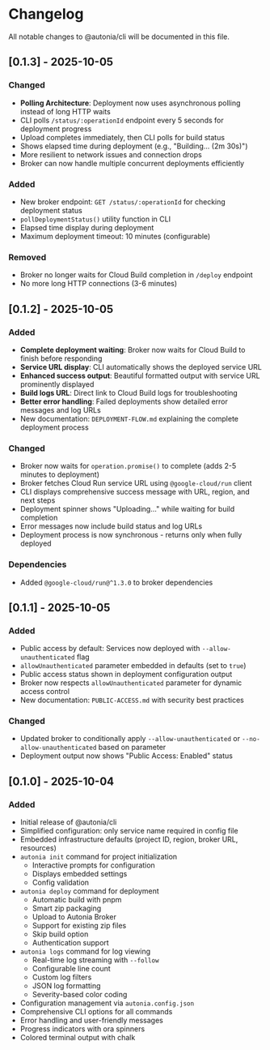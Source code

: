 # Changelog

All notable changes to @autonia/cli will be documented in this file.

## [0.1.3] - 2025-10-05

### Changed

- **Polling Architecture**: Deployment now uses asynchronous polling instead of long HTTP waits
- CLI polls `/status/:operationId` endpoint every 5 seconds for deployment progress
- Upload completes immediately, then CLI polls for build status
- Shows elapsed time during deployment (e.g., "Building... (2m 30s)")
- More resilient to network issues and connection drops
- Broker can now handle multiple concurrent deployments efficiently

### Added

- New broker endpoint: `GET /status/:operationId` for checking deployment status
- `pollDeploymentStatus()` utility function in CLI
- Elapsed time display during deployment
- Maximum deployment timeout: 10 minutes (configurable)

### Removed

- Broker no longer waits for Cloud Build completion in `/deploy` endpoint
- No more long HTTP connections (3-6 minutes)

## [0.1.2] - 2025-10-05

### Added

- **Complete deployment waiting**: Broker now waits for Cloud Build to finish before responding
- **Service URL display**: CLI automatically shows the deployed service URL
- **Enhanced success output**: Beautiful formatted output with service URL prominently displayed
- **Build logs URL**: Direct link to Cloud Build logs for troubleshooting
- **Better error handling**: Failed deployments show detailed error messages and log URLs
- New documentation: `DEPLOYMENT-FLOW.md` explaining the complete deployment process

### Changed

- Broker now waits for `operation.promise()` to complete (adds 2-5 minutes to deployment)
- Broker fetches Cloud Run service URL using `@google-cloud/run` client
- CLI displays comprehensive success message with URL, region, and next steps
- Deployment spinner shows "Uploading..." while waiting for build completion
- Error messages now include build status and log URLs
- Deployment process is now synchronous - returns only when fully deployed

### Dependencies

- Added `@google-cloud/run@^1.3.0` to broker dependencies

## [0.1.1] - 2025-10-05

### Added

- Public access by default: Services now deployed with `--allow-unauthenticated` flag
- `allowUnauthenticated` parameter embedded in defaults (set to `true`)
- Public access status shown in deployment configuration output
- Broker now respects `allowUnauthenticated` parameter for dynamic access control
- New documentation: `PUBLIC-ACCESS.md` with security best practices

### Changed

- Updated broker to conditionally apply `--allow-unauthenticated` or `--no-allow-unauthenticated` based on parameter
- Deployment output now shows "Public Access: Enabled" status

## [0.1.0] - 2025-10-04

### Added

- Initial release of @autonia/cli
- Simplified configuration: only service name required in config file
- Embedded infrastructure defaults (project ID, region, broker URL, resources)
- `autonia init` command for project initialization
  - Interactive prompts for configuration
  - Displays embedded settings
  - Config validation
- `autonia deploy` command for deployment
  - Automatic build with pnpm
  - Smart zip packaging
  - Upload to Autonia Broker
  - Support for existing zip files
  - Skip build option
  - Authentication support
- `autonia logs` command for log viewing
  - Real-time log streaming with `--follow`
  - Configurable line count
  - Custom log filters
  - JSON log formatting
  - Severity-based color coding
- Configuration management via `autonia.config.json`
- Comprehensive CLI options for all commands
- Error handling and user-friendly messages
- Progress indicators with ora spinners
- Colored terminal output with chalk
